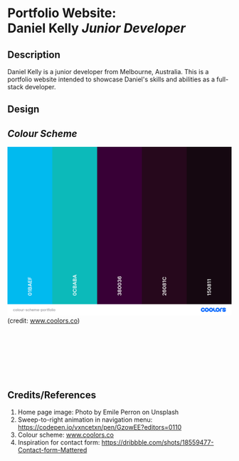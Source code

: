 # **Portfolio Website**: <br> Daniel Kelly *Junior Developer*
## **Description**

Daniel Kelly is a junior developer from Melbourne, Australia. This is a portfolio website intended to showcase Daniel's skills and abilities as a full-stack developer. 

## **Design**

## *Colour Scheme*
![colour scheme image](./images/colour-scheme-portfolio.png) (credit: www.coolors.co)









<br><br><br><br><br><br>
## Credits/References
1. Home page image: Photo by Emile Perron on Unsplash
2. Sweep-to-right animation in navigation menu: https://codepen.io/vxncetxn/pen/GzowEE?editors=0110
3. Colour scheme: www.coolors.co
4. Inspiration for contact form: https://dribbble.com/shots/18559477-Contact-form-Mattered